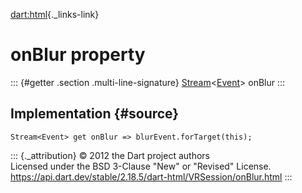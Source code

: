 [dart:html](../../dart-html/dart-html-library){._links-link}

onBlur property
===============

::: {#getter .section .multi-line-signature}
[Stream](../../dart-async/stream-class)\<[Event](../event-class)\>
onBlur
:::

Implementation {#source}
--------------

``` {.language-dart data-language="dart"}
Stream<Event> get onBlur => blurEvent.forTarget(this);
```

::: {._attribution}
© 2012 the Dart project authors\
Licensed under the BSD 3-Clause \"New\" or \"Revised\" License.\
<https://api.dart.dev/stable/2.18.5/dart-html/VRSession/onBlur.html>
:::
